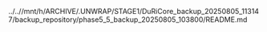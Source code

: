 ../..//mnt/h/ARCHIVE/.UNWRAP/STAGE1/DuRiCore_backup_20250805_113147/backup_repository/phase5_5_backup_20250805_103800/README.md